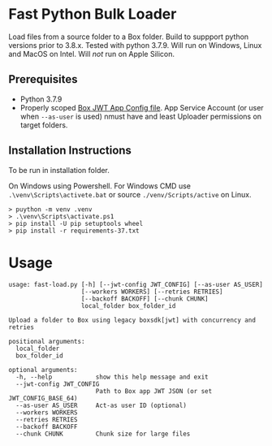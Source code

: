 # Fast Python Bulk Loader

Load files from a source folder to a Box folder.  Build to suppport python versions prior to 3.8.x.  Tested with python 3.7.9.  Will run on Windows, Linux and MacOS on Intel.  Will *not* run on Apple Silicon.

## Prerequisites

* Python 3.7.9 
* Properly scoped [Box JWT App Config file](https://developer.box.com/guides/authentication/jwt/jwt-setup/).  App Service Account (or user when `--as-user` is used) nmust have and least Uploader permissions on target folders. 

## Installation Instructions

To be run in installation folder.  

On Windows using Powershell.  For Windows CMD use `.\venv\Scripts\activete.bat` or source `./venv/Scripts/active` on Linux.
```
> puython -m venv .venv
> .\venv\Scripts\activate.ps1
> pip install -U pip setuptools wheel
> pip install -r requirements-37.txt
```

# Usage

```
usage: fast-load.py [-h] [--jwt-config JWT_CONFIG] [--as-user AS_USER]
                    [--workers WORKERS] [--retries RETRIES]
                    [--backoff BACKOFF] [--chunk CHUNK]
                    local_folder box_folder_id

Upload a folder to Box using legacy boxsdk[jwt] with concurrency and retries

positional arguments:
  local_folder
  box_folder_id

optional arguments:
  -h, --help            show this help message and exit
  --jwt-config JWT_CONFIG
                        Path to Box app JWT JSON (or set JWT_CONFIG_BASE_64)
  --as-user AS_USER     Act-as user ID (optional)
  --workers WORKERS
  --retries RETRIES
  --backoff BACKOFF
  --chunk CHUNK         Chunk size for large files

```
